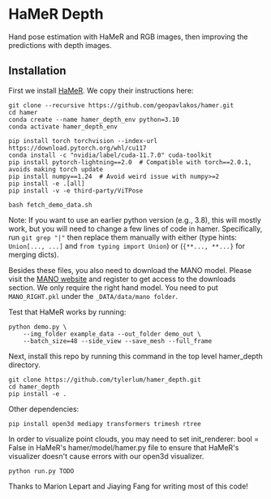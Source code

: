# HaMeR Depth

Hand pose estimation with HaMeR and RGB images, then improving the predictions with depth images.

## Installation

First we install [HaMeR](https://github.com/geopavlakos/hamer). We copy their instructions here:

```
git clone --recursive https://github.com/geopavlakos/hamer.git
cd hamer
conda create --name hamer_depth_env python=3.10
conda activate hamer_depth_env

pip install torch torchvision --index-url https://download.pytorch.org/whl/cu117
conda install -c "nvidia/label/cuda-11.7.0" cuda-toolkit
pip install pytorch-lightning==2.0  # Compatible with torch==2.0.1, avoids making torch update
pip install numpy==1.24  # Avoid weird issue with numpy>=2
pip install -e .[all]
pip install -v -e third-party/ViTPose

bash fetch_demo_data.sh
```

Note: If you want to use an earlier python version (e.g., 3.8), this will mostly work, but you will need to change a few lines of code in hamer. Specifically, run `git grep "|"` then replace them manually with either (type hints: `Union[..., ...]` and `from typing import Union`) or (`{**..., **...}` for merging dicts).

Besides these files, you also need to download the MANO model. Please visit the [MANO website](https://mano.is.tue.mpg.de/) and register to get access to the downloads section. We only require the right hand model. You need to put `MANO_RIGHT.pkl` under the `_DATA/data/mano folder`.

Test that HaMeR works by running:

```
python demo.py \
    --img_folder example_data --out_folder demo_out \
    --batch_size=48 --side_view --save_mesh --full_frame
```

Next, install this repo by running this command in the top level hamer_depth directory.

```
git clone https://github.com/tylerlum/hamer_depth.git
cd hamer_depth
pip install -e .
```

Other dependencies:
```
pip install open3d mediapy transformers trimesh rtree
```

In order to visualize point clouds, you may need to set init_renderer: bool = False in HaMeR's hamer/model/hamer.py file to ensure that HaMeR's visualizer doesn't cause errors with our open3d visualizer. 

```
python run.py TODO
```

Thanks to Marion Lepart and Jiaying Fang for writing most of this code!